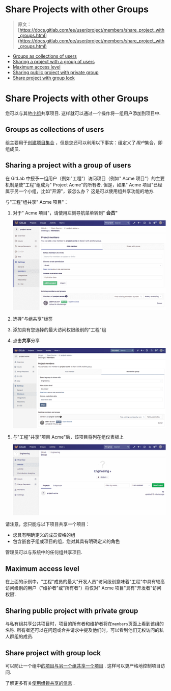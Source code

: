 # Share Projects with other Groups

> 原文：[https://docs.gitlab.com/ee/user/project/members/share_project_with_groups.html](https://docs.gitlab.com/ee/user/project/members/share_project_with_groups.html)

*   [Groups as collections of users](#groups-as-collections-of-users)
*   [Sharing a project with a group of users](#sharing-a-project-with-a-group-of-users)
*   [Maximum access level](#maximum-access-level)
*   [Sharing public project with private group](#sharing-public-project-with-private-group)
*   [Share project with group lock](#share-project-with-group-lock)

# Share Projects with other Groups[](#share-projects-with-other-groups "Permalink")

您可以与其他[小组](../../group/index.html)共享项目. 这样就可以通过一个操作将一组用户添加到项目中.

## Groups as collections of users[](#groups-as-collections-of-users "Permalink")

组主要用于[创建项目集合](../../group/index.html) ，但是您还可以利用以下事实：组定义了*用户*集合，即组成员.

## Sharing a project with a group of users[](#sharing-a-project-with-a-group-of-users "Permalink")

在 GitLab 中授予一组用户（例如"工程"）访问项目（例如" Acme 项目"）的主要机制是使"工程"组成为" Project Acme"的所有者. 但是，如果" Acme 项目"已经属于另一个小组，比如"开源"，该怎么办？ 这是可以使用组共享功能的地方.

与"工程"组共享" Acme 项目"：

1.  对于" Acme 项目"，请使用左侧导航菜单转到" **会员"**

    [![share project with groups](img/0d1c10a8d14f11dd831b96878fc521e5.png)](img/share_project_with_groups.png)

2.  选择"与组共享"标签
3.  添加具有您选择的最大访问权限级别的"工程"组
4.  点击**共享**分享

    [![share project with groups tab](img/0e2287fb4b32bf9dff45f3255ddd45fe.png)](img/share_project_with_groups_tab.png)

5.  与"工程"共享"项目 Acme"后，该项目将列在组仪表板上

    [!['Project Acme' is listed as a shared project for 'Engineering'](img/000b14e609fee563642c55e238caca88.png)](img/other_group_sees_shared_project.png)

请注意，您只能与以下项目共享一个项目：

*   您具有明确定义的成员资格的组
*   包含嵌套子组或项目的组，您对其具有明确定义的角色

管理员可以与系统中的任何组共享项目.

## Maximum access level[](#maximum-access-level "Permalink")

在上面的示例中，"工程"成员的最大"开发人员"访问级别意味着"工程"中具有较高访问级别的用户（"维护者"或"所有者"）将仅对" Acme 项目"具有"开发者"访问权限'.

## Sharing public project with private group[](#sharing-public-project-with-private-group "Permalink")

与私有组共享公共项目时，项目的所有者和维护者将在`members`页面上看到该组的名称. 所有者还可以在问题或合并请求中提及他们时，可以看到他们无权访问的私人群组的成员.

## Share project with group lock[](#share-project-with-group-lock "Permalink")

可以防止一个组中[的项目与另一个组共享一个项目](../members/share_project_with_groups.html) . 这样可以更严格地控​​制项目访问.

了解更多有关[使用组锁共享的信息](../../group/index.html#share-with-group-lock) .